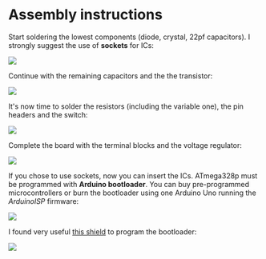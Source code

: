 # Assembly instructions
Start soldering the lowest components (diode, crystal, 22pf capacitors). I strongly suggest the use of **sockets** for ICs:

![](https://github.com/lucadentella/BoosterBoard/raw/main/images/mount-01.jpg)

Continue with the remaining capacitors and the the transistor:

![](https://github.com/lucadentella/BoosterBoard/raw/main/images/mount-02.jpg)

It's now time to solder the resistors (including the variable one), the pin headers and the switch:

![](https://github.com/lucadentella/BoosterBoard/raw/main/images/mount-03.jpg)

Complete the board with the terminal blocks and the voltage regulator:

![](https://github.com/lucadentella/BoosterBoard/raw/main/images/mount-04.jpg)

If you chose to use sockets, now you can insert the ICs. 
ATmega328p must be programmed with **Arduino bootloader**. You can buy pre-programmed microcontrollers or burn the bootloader using one Arduino Uno running the *ArduinoISP* firmware:

![](https://github.com/lucadentella/BoosterBoard/raw/main/images/bootloader-burn.png)

I found very useful [this shield](https://bit.ly/38shwaZ) to program the bootloader:

![](https://github.com/lucadentella/BoosterBoard/raw/main/images/bootloader-shield.jpg)